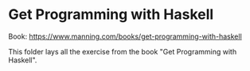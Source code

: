 # Get Programming with Haskell

Book: <https://www.manning.com/books/get-programming-with-haskell>

This folder lays all the exercise from the book "Get Programming with Haskell".
